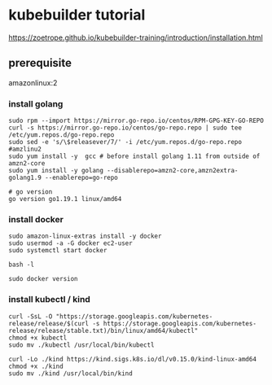 # kubebuilder tutorial

https://zoetrope.github.io/kubebuilder-training/introduction/installation.html



## prerequisite

amazonlinux:2

### install golang
```
sudo rpm --import https://mirror.go-repo.io/centos/RPM-GPG-KEY-GO-REPO
curl -s https://mirror.go-repo.io/centos/go-repo.repo | sudo tee /etc/yum.repos.d/go-repo.repo
sudo sed -e 's/\$releasever/7/' -i /etc/yum.repos.d/go-repo.repo  #amzlinu2
sudo yum install -y  gcc # before install golang 1.11 from outside of amzn2-core
sudo yum install -y golang --disablerepo=amzn2-core,amzn2extra-golang1.9 --enablerepo=go-repo
```

```console
# go version
go version go1.19.1 linux/amd64
```

### install docker 
```
sudo amazon-linux-extras install -y docker
sudo usermod -a -G docker ec2-user
sudo systemctl start docker
```

```
bash -l
```

```
sudo docker version
```

### install kubectl / kind

```
curl -SsL -O "https://storage.googleapis.com/kubernetes-release/release/$(curl -s https://storage.googleapis.com/kubernetes-release/release/stable.txt)/bin/linux/amd64/kubectl"
chmod +x kubectl
sudo mv ./kubectl /usr/local/bin/kubectl
```

```
curl -Lo ./kind https://kind.sigs.k8s.io/dl/v0.15.0/kind-linux-amd64
chmod +x ./kind
sudo mv ./kind /usr/local/bin/kind
```
